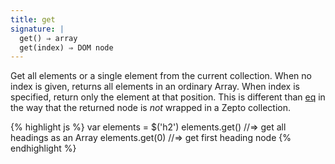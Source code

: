 ```yaml
---
title: get
signature: |
  get() ⇒ array
  get(index) ⇒ DOM node
---
```


Get all elements or a single element from the current collection. When no index
is given, returns all elements in an ordinary Array. When index is specified,
return only the element at that position. This is different than [eq](#eq) in
the way that the returned node is _not_ wrapped in a Zepto collection.

{% highlight js %}
var elements = $('h2')
elements.get()   //=> get all headings as an Array
elements.get(0)  //=> get first heading node
{% endhighlight %}

